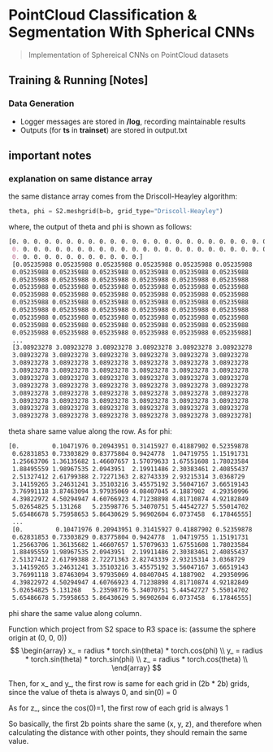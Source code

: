 # PointCloud Classification & Segmentation With Spherical CNNs
> Implementation of Sphereical CNNs on PointCloud datasets

## Training & Running [Notes]
### Data Generation
* Logger messages are stored in **/log**, recording maintainable results
* Outputs (for **ts** in **trainset**) are stored in output.txt

## important notes
### explanation on same distance array
the same distance array comes from the Driscoll-Heayley algorithm: 
```python
theta, phi = S2.meshgrid(b=b, grid_type="Driscoll-Heayley")
```
where, the output of theta and phi is shown as follows:
```markdown
[0. 0. 0. 0. 0. 0. 0. 0. 0. 0. 0. 0. 0. 0. 0. 0. 0. 0. 0. 0. 0. 0. 0. 0.
 0. 0. 0. 0. 0. 0. 0. 0. 0. 0. 0. 0. 0. 0. 0. 0. 0. 0. 0. 0. 0. 0. 0. 0.
 0. 0. 0. 0. 0. 0. 0. 0. 0. 0. 0. 0.]
 [0.05235988 0.05235988 0.05235988 0.05235988 0.05235988 0.05235988
 0.05235988 0.05235988 0.05235988 0.05235988 0.05235988 0.05235988
 0.05235988 0.05235988 0.05235988 0.05235988 0.05235988 0.05235988
 0.05235988 0.05235988 0.05235988 0.05235988 0.05235988 0.05235988
 0.05235988 0.05235988 0.05235988 0.05235988 0.05235988 0.05235988
 0.05235988 0.05235988 0.05235988 0.05235988 0.05235988 0.05235988
 0.05235988 0.05235988 0.05235988 0.05235988 0.05235988 0.05235988
 0.05235988 0.05235988 0.05235988 0.05235988 0.05235988 0.05235988
 0.05235988 0.05235988 0.05235988 0.05235988 0.05235988 0.05235988
 0.05235988 0.05235988 0.05235988 0.05235988 0.05235988 0.05235988]
 ...
 [3.08923278 3.08923278 3.08923278 3.08923278 3.08923278 3.08923278
 3.08923278 3.08923278 3.08923278 3.08923278 3.08923278 3.08923278
 3.08923278 3.08923278 3.08923278 3.08923278 3.08923278 3.08923278
 3.08923278 3.08923278 3.08923278 3.08923278 3.08923278 3.08923278
 3.08923278 3.08923278 3.08923278 3.08923278 3.08923278 3.08923278
 3.08923278 3.08923278 3.08923278 3.08923278 3.08923278 3.08923278
 3.08923278 3.08923278 3.08923278 3.08923278 3.08923278 3.08923278
 3.08923278 3.08923278 3.08923278 3.08923278 3.08923278 3.08923278
 3.08923278 3.08923278 3.08923278 3.08923278 3.08923278 3.08923278
 3.08923278 3.08923278 3.08923278 3.08923278 3.08923278 3.08923278]
```
theta share same value along the row.
As for phi:
```markdown
[0.         0.10471976 0.20943951 0.31415927 0.41887902 0.52359878
 0.62831853 0.73303829 0.83775804 0.9424778  1.04719755 1.15191731
 1.25663706 1.36135682 1.46607657 1.57079633 1.67551608 1.78023584
 1.88495559 1.98967535 2.0943951  2.19911486 2.30383461 2.40855437
 2.51327412 2.61799388 2.72271363 2.82743339 2.93215314 3.0368729
 3.14159265 3.24631241 3.35103216 3.45575192 3.56047167 3.66519143
 3.76991118 3.87463094 3.97935069 4.08407045 4.1887902  4.29350996
 4.39822972 4.50294947 4.60766923 4.71238898 4.81710874 4.92182849
 5.02654825 5.131268   5.23598776 5.34070751 5.44542727 5.55014702
 5.65486678 5.75958653 5.86430629 5.96902604 6.0737458  6.17846555]
 ...
 [0.         0.10471976 0.20943951 0.31415927 0.41887902 0.52359878
 0.62831853 0.73303829 0.83775804 0.9424778  1.04719755 1.15191731
 1.25663706 1.36135682 1.46607657 1.57079633 1.67551608 1.78023584
 1.88495559 1.98967535 2.0943951  2.19911486 2.30383461 2.40855437
 2.51327412 2.61799388 2.72271363 2.82743339 2.93215314 3.0368729
 3.14159265 3.24631241 3.35103216 3.45575192 3.56047167 3.66519143
 3.76991118 3.87463094 3.97935069 4.08407045 4.1887902  4.29350996
 4.39822972 4.50294947 4.60766923 4.71238898 4.81710874 4.92182849
 5.02654825 5.131268   5.23598776 5.34070751 5.44542727 5.55014702
 5.65486678 5.75958653 5.86430629 5.96902604 6.0737458  6.17846555]
```
phi share the same value along column.

Function which project from S2 space to R3 space is: (assume the sphere origin at (0, 0, 0))
$$
\begin{array}
x_ = radius * torch.sin(theta) * torch.cos(phi) \\
y_ = radius * torch.sin(theta) * torch.sin(phi) \\
z_ = radius * torch.cos(theta) \\
\end{array}
$$

Then, for x_ and y_, the first row is same for each grid in (2b * 2b) grids, since the value of theta is always 0,
and sin(0) = 0

As for z_, since the cos(0)=1, the first row of each grid is always 1

So basically, the first 2b points share the same (x, y, z), and therefore when calculating the distance with other points,
they should remain the same value.